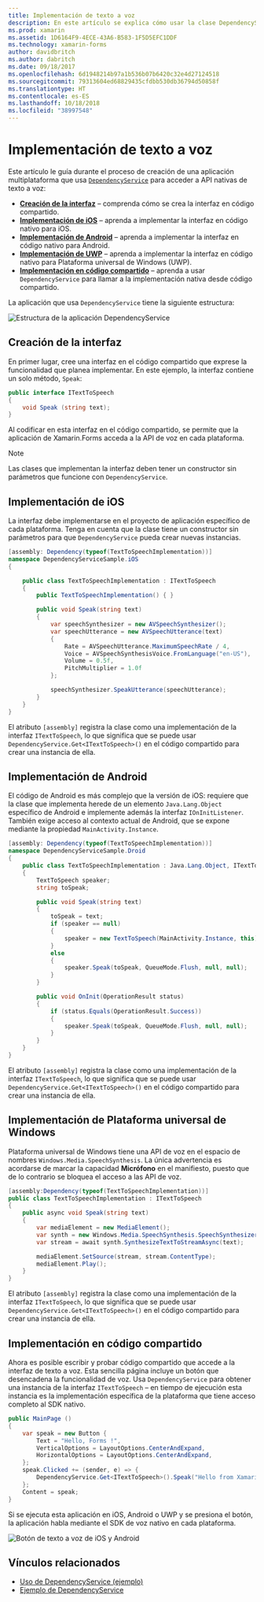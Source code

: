 ```yaml
---
title: Implementación de texto a voz
description: En este artículo se explica cómo usar la clase DependencyService de Xamarin.Forms para llamar a la API nativa de texto a voz de cada plataforma.
ms.prod: xamarin
ms.assetid: 1D6164F9-4ECE-43A6-B583-1F5D5EFC1DDF
ms.technology: xamarin-forms
author: davidbritch
ms.author: dabritch
ms.date: 09/18/2017
ms.openlocfilehash: 6d1948214b97a1b536b07b6420c32e4d27124518
ms.sourcegitcommit: 79313604ed68829435cfdbb530db36794d50858f
ms.translationtype: HT
ms.contentlocale: es-ES
ms.lasthandoff: 10/18/2018
ms.locfileid: "38997548"
---
```

# <a name="implementing-text-to-speech"></a>Implementación de texto a voz

Este artículo le guía durante el proceso de creación de una aplicación multiplataforma que usa [`DependencyService`](xref:Xamarin.Forms.DependencyService) para acceder a API nativas de texto a voz:

- **[Creación de la interfaz](#Creating_the_Interface)** &ndash; comprenda cómo se crea la interfaz en código compartido.
- **[Implementación de iOS](#iOS_Implementation)** &ndash; aprenda a implementar la interfaz en código nativo para iOS.
- **[Implementación de Android](#Android_Implementation)** &ndash; aprenda a implementar la interfaz en código nativo para Android.
- **[Implementación de UWP](#WindowsImplementation)** &ndash; aprenda a implementar la interfaz en código nativo para Plataforma universal de Windows (UWP).
- **[Implementación en código compartido](#Implementing_in_Shared_Code)** &ndash; aprenda a usar `DependencyService` para llamar a la implementación nativa desde código compartido.

La aplicación que usa `DependencyService` tiene la siguiente estructura:

![](text-to-speech-images/tts-diagram.png "Estructura de la aplicación DependencyService")

<a name="Creating_the_Interface" />

## <a name="creating-the-interface"></a>Creación de la interfaz

En primer lugar, cree una interfaz en el código compartido que exprese la funcionalidad que planea implementar. En este ejemplo, la interfaz contiene un solo método, `Speak`:

```csharp
public interface ITextToSpeech
{
    void Speak (string text);
}
```

Al codificar en esta interfaz en el código compartido, se permite que la aplicación de Xamarin.Forms acceda a la API de voz en cada plataforma.

> [!NOTE]
> Las clases que implementan la interfaz deben tener un constructor sin parámetros que funcione con `DependencyService`.

<a name="iOS_Implementation" />

## <a name="ios-implementation"></a>Implementación de iOS

La interfaz debe implementarse en el proyecto de aplicación específico de cada plataforma. Tenga en cuenta que la clase tiene un constructor sin parámetros para que `DependencyService` pueda crear nuevas instancias.

```csharp
[assembly: Dependency(typeof(TextToSpeechImplementation))]
namespace DependencyServiceSample.iOS
{

    public class TextToSpeechImplementation : ITextToSpeech
    {
        public TextToSpeechImplementation() { }

        public void Speak(string text)
        {
            var speechSynthesizer = new AVSpeechSynthesizer();
            var speechUtterance = new AVSpeechUtterance(text)
            {
                Rate = AVSpeechUtterance.MaximumSpeechRate / 4,
                Voice = AVSpeechSynthesisVoice.FromLanguage("en-US"),
                Volume = 0.5f,
                PitchMultiplier = 1.0f
            };

            speechSynthesizer.SpeakUtterance(speechUtterance);
        }
    }
}
```

El atributo `[assembly]` registra la clase como una implementación de la interfaz `ITextToSpeech`, lo que significa que se puede usar `DependencyService.Get<ITextToSpeech>()` en el código compartido para crear una instancia de ella.

<a name="Android_Implementation" />

## <a name="android-implementation"></a>Implementación de Android

El código de Android es más complejo que la versión de iOS: requiere que la clase que implementa herede de un elemento `Java.Lang.Object` específico de Android e implemente además la interfaz `IOnInitListener`. También exige acceso al contexto actual de Android, que se expone mediante la propiedad `MainActivity.Instance`.

```csharp
[assembly: Dependency(typeof(TextToSpeechImplementation))]
namespace DependencyServiceSample.Droid
{
    public class TextToSpeechImplementation : Java.Lang.Object, ITextToSpeech, TextToSpeech.IOnInitListener
    {
        TextToSpeech speaker;
        string toSpeak;

        public void Speak(string text)
        {
            toSpeak = text;
            if (speaker == null)
            {
                speaker = new TextToSpeech(MainActivity.Instance, this);
            }
            else
            {
                speaker.Speak(toSpeak, QueueMode.Flush, null, null);
            }
        }

        public void OnInit(OperationResult status)
        {
            if (status.Equals(OperationResult.Success))
            {
                speaker.Speak(toSpeak, QueueMode.Flush, null, null);
            }
        }
    }
}
```

El atributo `[assembly]` registra la clase como una implementación de la interfaz `ITextToSpeech`, lo que significa que se puede usar `DependencyService.Get<ITextToSpeech>()` en el código compartido para crear una instancia de ella.

<a name="WindowsImplementation" />

## <a name="universal-windows-platform-implementation"></a>Implementación de Plataforma universal de Windows

Plataforma universal de Windows tiene una API de voz en el espacio de nombres `Windows.Media.SpeechSynthesis`. La única advertencia es acordarse de marcar la capacidad **Micrófono** en el manifiesto, puesto que de lo contrario se bloquea el acceso a las API de voz.

```csharp
[assembly:Dependency(typeof(TextToSpeechImplementation))]
public class TextToSpeechImplementation : ITextToSpeech
{
    public async void Speak(string text)
    {
        var mediaElement = new MediaElement();
        var synth = new Windows.Media.SpeechSynthesis.SpeechSynthesizer();
        var stream = await synth.SynthesizeTextToStreamAsync(text);

        mediaElement.SetSource(stream, stream.ContentType);
        mediaElement.Play();
    }
}
```

El atributo `[assembly]` registra la clase como una implementación de la interfaz `ITextToSpeech`, lo que significa que se puede usar `DependencyService.Get<ITextToSpeech>()` en el código compartido para crear una instancia de ella.

<a name="Implementing_in_Shared_Code" />

## <a name="implementing-in-shared-code"></a>Implementación en código compartido

Ahora es posible escribir y probar código compartido que accede a la interfaz de texto a voz. Esta sencilla página incluye un botón que desencadena la funcionalidad de voz. Usa `DependencyService` para obtener una instancia de la interfaz `ITextToSpeech` &ndash; en tiempo de ejecución esta instancia es la implementación específica de la plataforma que tiene acceso completo al SDK nativo.

```csharp
public MainPage ()
{
    var speak = new Button {
        Text = "Hello, Forms !",
        VerticalOptions = LayoutOptions.CenterAndExpand,
        HorizontalOptions = LayoutOptions.CenterAndExpand,
    };
    speak.Clicked += (sender, e) => {
        DependencyService.Get<ITextToSpeech>().Speak("Hello from Xamarin Forms");
    };
    Content = speak;
}
```

Si se ejecuta esta aplicación en iOS, Android o UWP y se presiona el botón, la aplicación habla mediante el SDK de voz nativo en cada plataforma.

 ![Botón de texto a voz de iOS y Android](text-to-speech-images/running.png "Ejemplo de texto a voz")


## <a name="related-links"></a>Vínculos relacionados

- [Uso de DependencyService (ejemplo)](https://developer.xamarin.com/samples/xamarin-forms/UsingDependencyService/)
- [Ejemplo de DependencyService](https://developer.xamarin.com/samples/xamarin-forms/DependencyService/DependencyServiceSample/)

